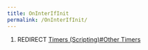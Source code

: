 ```yaml
---
title: OnInterIfInit
permalink: /OnInterIfInit/
---
```


1.  REDIRECT [Timers (Scripting)\#Other Timers](/Timers_(Scripting)#Other_Timers "wikilink")
